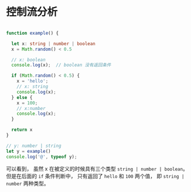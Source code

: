 # 控制流分析

```ts

function example() {

  let x: string | number | boolean
  x = Math.random() < 0.5

  // x: boolean
  console.log(x);  // boolean 没有返回条件

  if (Math.random() < 0.5) {
    x = 'hello';
    // x: string
    console.log(x);
  } else {
    x = 100;
    // x:number
    console.log(x);
  }

  return x
}

// y: number | string
let y = example()
console.log('@', typeof y);
```

可以看到， 虽然 x 在被定义的时候具有三个类型 `string | number | boolean`。
但是在后面的 `if` 条件判断中， 只有返回了 `hello` 和 `100` 两个值， 即 `string | number` 两种类型。

